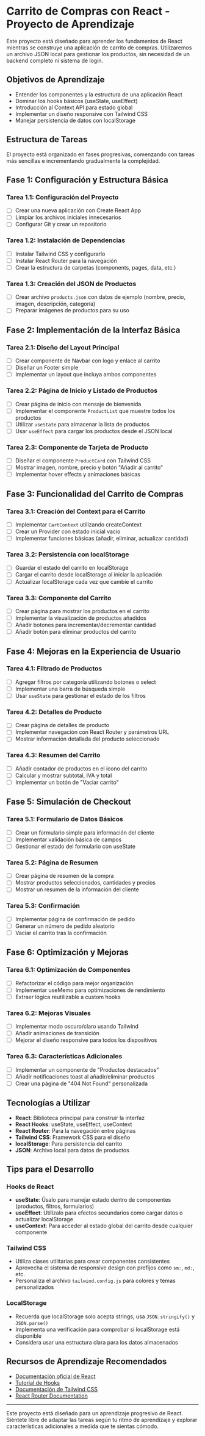 # Carrito de Compras con React - Proyecto de Aprendizaje

Este proyecto está diseñado para aprender los fundamentos de React mientras se construye una aplicación de carrito de compras. Utilizaremos un archivo JSON local para gestionar los productos, sin necesidad de un backend completo ni sistema de login.

## Objetivos de Aprendizaje

- Entender los componentes y la estructura de una aplicación React
- Dominar los hooks básicos (useState, useEffect)
- Introducción al Context API para estado global
- Implementar un diseño responsive con Tailwind CSS
- Manejar persistencia de datos con localStorage

## Estructura de Tareas

El proyecto está organizado en fases progresivas, comenzando con tareas más sencillas e incrementando gradualmente la complejidad.

## Fase 1: Configuración y Estructura Básica

### Tarea 1.1: Configuración del Proyecto

- [ ] Crear una nueva aplicación con Create React App
- [ ] Limpiar los archivos iniciales innecesarios
- [ ] Configurar Git y crear un repositorio

### Tarea 1.2: Instalación de Dependencias

- [ ] Instalar Tailwind CSS y configurarlo
- [ ] Instalar React Router para la navegación
- [ ] Crear la estructura de carpetas (components, pages, data, etc.)

### Tarea 1.3: Creación del JSON de Productos

- [ ] Crear archivo `products.json` con datos de ejemplo (nombre, precio, imagen, descripción, categoría)
- [ ] Preparar imágenes de productos para su uso

## Fase 2: Implementación de la Interfaz Básica

### Tarea 2.1: Diseño del Layout Principal

- [ ] Crear componente de Navbar con logo y enlace al carrito
- [ ] Diseñar un Footer simple
- [ ] Implementar un layout que incluya ambos componentes

### Tarea 2.2: Página de Inicio y Listado de Productos

- [ ] Crear página de inicio con mensaje de bienvenida
- [ ] Implementar el componente `ProductList` que muestre todos los productos
- [ ] Utilizar `useState` para almacenar la lista de productos
- [ ] Usar `useEffect` para cargar los productos desde el JSON local

### Tarea 2.3: Componente de Tarjeta de Producto

- [ ] Diseñar el componente `ProductCard` con Tailwind CSS
- [ ] Mostrar imagen, nombre, precio y botón "Añadir al carrito"
- [ ] Implementar hover effects y animaciones básicas

## Fase 3: Funcionalidad del Carrito de Compras

### Tarea 3.1: Creación del Context para el Carrito

- [ ] Implementar `CartContext` utilizando createContext
- [ ] Crear un Provider con estado inicial vacío
- [ ] Implementar funciones básicas (añadir, eliminar, actualizar cantidad)

### Tarea 3.2: Persistencia con localStorage

- [ ] Guardar el estado del carrito en localStorage
- [ ] Cargar el carrito desde localStorage al iniciar la aplicación
- [ ] Actualizar localStorage cada vez que cambie el carrito

### Tarea 3.3: Componente del Carrito

- [ ] Crear página para mostrar los productos en el carrito
- [ ] Implementar la visualización de productos añadidos
- [ ] Añadir botones para incrementar/decrementar cantidad
- [ ] Añadir botón para eliminar productos del carrito

## Fase 4: Mejoras en la Experiencia de Usuario

### Tarea 4.1: Filtrado de Productos

- [ ] Agregar filtros por categoría utilizando botones o select
- [ ] Implementar una barra de búsqueda simple
- [ ] Usar `useState` para gestionar el estado de los filtros

### Tarea 4.2: Detalles de Producto

- [ ] Crear página de detalles de producto
- [ ] Implementar navegación con React Router y parámetros URL
- [ ] Mostrar información detallada del producto seleccionado

### Tarea 4.3: Resumen del Carrito

- [ ] Añadir contador de productos en el icono del carrito
- [ ] Calcular y mostrar subtotal, IVA y total
- [ ] Implementar un botón de "Vaciar carrito"

## Fase 5: Simulación de Checkout

### Tarea 5.1: Formulario de Datos Básicos

- [ ] Crear un formulario simple para información del cliente
- [ ] Implementar validación básica de campos
- [ ] Gestionar el estado del formulario con useState

### Tarea 5.2: Página de Resumen

- [ ] Crear página de resumen de la compra
- [ ] Mostrar productos seleccionados, cantidades y precios
- [ ] Mostrar un resumen de la información del cliente

### Tarea 5.3: Confirmación

- [ ] Implementar página de confirmación de pedido
- [ ] Generar un número de pedido aleatorio
- [ ] Vaciar el carrito tras la confirmación

## Fase 6: Optimización y Mejoras

### Tarea 6.1: Optimización de Componentes

- [ ] Refactorizar el código para mejor organización
- [ ] Implementar useMemo para optimizaciones de rendimiento
- [ ] Extraer lógica reutilizable a custom hooks

### Tarea 6.2: Mejoras Visuales

- [ ] Implementar modo oscuro/claro usando Tailwind
- [ ] Añadir animaciones de transición
- [ ] Mejorar el diseño responsive para todos los dispositivos

### Tarea 6.3: Características Adicionales

- [ ] Implementar un componente de "Productos destacados"
- [ ] Añadir notificaciones toast al añadir/eliminar productos
- [ ] Crear una página de "404 Not Found" personalizada

## Tecnologías a Utilizar

- **React**: Biblioteca principal para construir la interfaz
- **React Hooks**: useState, useEffect, useContext
- **React Router**: Para la navegación entre páginas
- **Tailwind CSS**: Framework CSS para el diseño
- **localStorage**: Para persistencia del carrito
- **JSON**: Archivo local para datos de productos

## Tips para el Desarrollo

### Hooks de React

- **useState**: Úsalo para manejar estado dentro de componentes (productos, filtros, formularios)
- **useEffect**: Utilízalo para efectos secundarios como cargar datos o actualizar localStorage
- **useContext**: Para acceder al estado global del carrito desde cualquier componente

### Tailwind CSS

- Utiliza clases utilitarias para crear componentes consistentes
- Aprovecha el sistema de responsive design con prefijos como `sm:`, `md:`, etc.
- Personaliza el archivo `tailwind.config.js` para colores y temas personalizados

### LocalStorage

- Recuerda que localStorage solo acepta strings, usa `JSON.stringify()` y `JSON.parse()`
- Implementa una verificación para comprobar si localStorage está disponible
- Considera usar una estructura clara para los datos almacenados

## Recursos de Aprendizaje Recomendados

- [Documentación oficial de React](https://reactjs.org/docs/getting-started.html)
- [Tutorial de Hooks](https://reactjs.org/docs/hooks-intro.html)
- [Documentación de Tailwind CSS](https://tailwindcss.com/docs)
- [React Router Documentation](https://reactrouter.com/docs/en/v6)

---

Este proyecto está diseñado para un aprendizaje progresivo de React. Siéntete libre de adaptar las tareas según tu ritmo de aprendizaje y explorar características adicionales a medida que te sientas cómodo.
